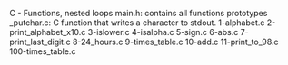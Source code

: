C - Functions, nested loops
main.h: contains all functions prototypes
_putchar.c: C function that writes a character to stdout.
1-alphabet.c
2-print_alphabet_x10.c
3-islower.c
4-isalpha.c
5-sign.c
6-abs.c
7-print_last_digit.c
8-24_hours.c
9-times_table.c
10-add.c
11-print_to_98.c
100-times_table.c

